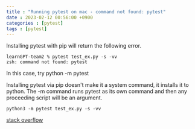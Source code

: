 ```yaml
---
title : "Running pytest on mac - command not found: pytest"
date : 2023-02-12 00:56:00 +0900
categories : [pytest]
tags : [pytest]
---
```


Installing pytest with pip will return the following error.

```
learnGPT-team2 % pytest test_ex.py -s -vv
zsh: command not found: pytest
```
In this case, try python -m pytest

Installing pytest via pip doesn't make it a system command, it installs it to python. The -m command runs pytest as its own command and then any proceeding script will be an argument.


```
python3 -m pytest test_ex.py -s -vv
```

[stack overflow](https://stackoverflow.com/questions/53154896/installed-pytest-but-running-pytest-in-bash-returns-not-found)